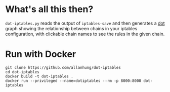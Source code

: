# What's all this then?

`dot-iptables.py` reads the output of `iptables-save` and then
generates a [dot][] graph showing the relationship between chains in your
iptables configuration, with clickable chain names to see the rules in
the given chain.

[dot]: http://www.graphviz.org/

# Run with Docker 

```
git clone https://github.com/allanhung/dot-iptables
cd dot-iptables
docker build -t dot-iptables .
docker run --privileged --name=dotiptables --rm -p 8000:8000 dot-iptables
```
